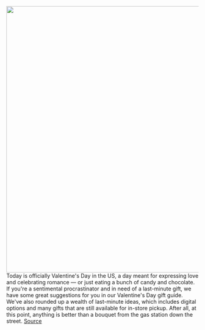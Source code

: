 <img src='https://cdn.vox-cdn.com/thumbor/TsMRTDQrDIOUeMAj7wuYub7Xc-Q=/0x0:2040x1360/1200x800/filters:focal(857x517:1183x843)/cdn.vox-cdn.com/uploads/chorus_image/image/70508590/DSCF4120_Edited.0.jpg' width='700px' /><br/>
Today is officially Valentine's Day in the US, a day meant for expressing love and celebrating romance — or just eating a bunch of candy and chocolate. If you're a sentimental procrastinator and in need of a last-minute gift, we have some great suggestions for you in our Valentine's Day gift guide. We've also rounded up a wealth of last-minute ideas, which includes digital options and many gifts that are still available for in-store pickup. After all, at this point, anything is better than a bouquet from the gas station down the street.
<a href='https://www.theverge.com/good-deals/22932886/best-valentines-day-sales-2022-tech-deals-headphones-earbuds-games'> Source <a/>